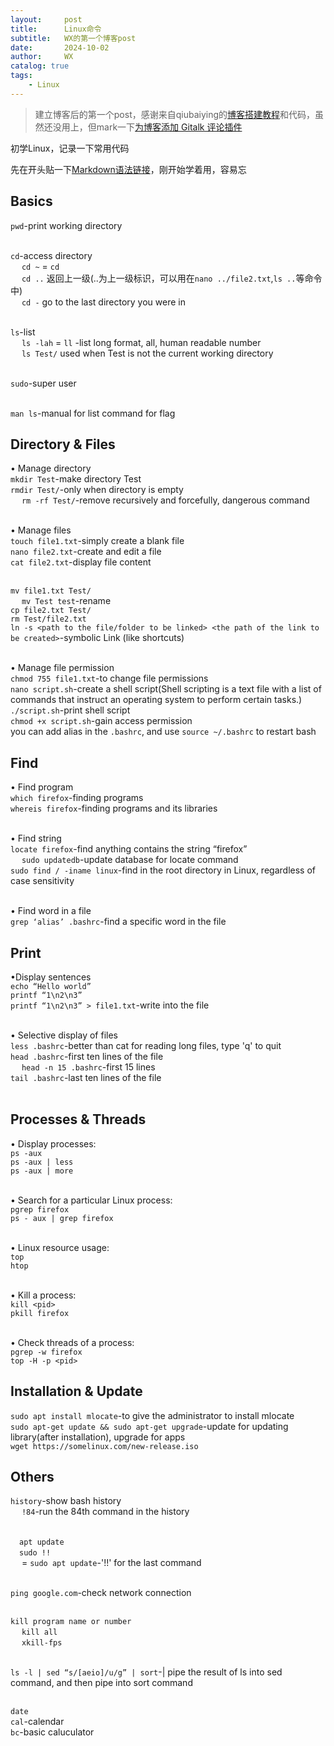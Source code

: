 ```yaml
---
layout:     post
title:      Linux命令
subtitle:   WX的第一个博客post
date:       2024-10-02
author:     WX
catalog: true
tags:
    - Linux
---
```



> 建立博客后的第一个post，感谢来自qiubaiying的[博客搭建教程](https://qiubaiying.github.io/2017/02/06/%E5%BF%AB%E9%80%9F%E6%90%AD%E5%BB%BA%E4%B8%AA%E4%BA%BA%E5%8D%9A%E5%AE%A2/)和代码，虽然还没用上，但mark一下[为博客添加 Gitalk 评论插件](https://qiubaiying.github.io/2017/12/19/%E4%B8%BA%E5%8D%9A%E5%AE%A2%E6%B7%BB%E5%8A%A0-Gitalk-%E8%AF%84%E8%AE%BA%E6%8F%92%E4%BB%B6/)

初学Linux，记录一下常用代码

先在开头贴一下[Markdown语法链接](https://sspai.com/post/25137)，刚开始学着用，容易忘

## Basics
`pwd`-print working directory<br/><br/>

`cd`-access directory<br/>
&emsp; `cd ~` = `cd`<br/>
&emsp; `cd ..`   返回上一级(..为上一级标识，可以用在`nano ../file2.txt`,`ls ..`等命令中)<br/>
&emsp; `cd -`   go to the last directory you were in<br/><br/>

`ls`-list<br/>
&emsp; `ls -lah` = `ll` -list long format, all, human readable number<br/>
&emsp; `ls Test/`  used when Test is not the current working directory<br/><br/>

`sudo`-super user<br/><br/>

`man ls`-manual for list command for flag

## Directory & Files
• Manage directory<br/>
`mkdir Test`-make directory Test<br/>
`rmdir Test/`-only when directory is empty<br/>
&emsp; `rm -rf Test/`-remove recursively and forcefully, dangerous command<br/><br/>

• Manage files<br/>
`touch file1.txt`-simply create a blank file<br/>
`nano file2.txt`-create and edit a file<br/>
`cat file2.txt`-display file content<br/><br/>

`mv file1.txt Test/`<br/>
&emsp; `mv Test test`-rename<br/>
`cp file2.txt Test/`<br/>
`rm Test/file2.txt`<br/>
`ln -s <path to the file/folder to be linked> <the path of the link to be created>`-symbolic Link (like shortcuts)<br/><br/>

• Manage file permission<br/>
`chmod 755 file1.txt`-to change file permissions<br/>
`nano script.sh`-create a shell script(Shell scripting is a text file with a list of commands that instruct an operating system to perform certain tasks.)<br/>
`./script.sh`-print shell script<br/>
`chmod +x script.sh`-gain access permission<br/>
you can add alias in the `.bashrc`, and use `source ~/.bashrc` to restart bash

## Find
• Find program<br/>
`which firefox`-finding programs<br/>
`whereis firefox`-finding programs and its libraries<br/><br/>

• Find string<br/>
`locate firefox`-find anything contains the string “firefox”<br/>
&emsp; `sudo updatedb`-update database for locate command<br/>
`sudo find / -iname linux`-find in the root directory in Linux, regardless of case sensitivity<br/><br/>

• Find word in a file<br/>
`grep ‘alias’ .bashrc`-find a specific word in the file

## Print
•Display sentences<br/>
`echo “Hello world”`<br/>
`printf “1\n2\n3”`<br/>
`printf “1\n2\n3” > file1.txt`-write into the file<br/><br/>

• Selective display of files<br/>
`less .bashrc`-better than cat for reading long files, type 'q' to quit<br/>
`head .bashrc`-first ten lines of the file<br/>
&emsp; `head -n 15 .bashrc`-first 15 lines<br/>
`tail .bashrc`-last ten lines of the file<br/><br/>

## Processes & Threads
• Display processes:<br/>
`ps -aux`<br/>
`ps -aux | less`<br/>
`ps -aux | more`<br/><br/>

• Search for a particular Linux process:<br/>
`pgrep firefox`<br/>
`ps - aux | grep firefox`<br/><br/>

• Linux resource usage:<br/>
`top`<br/>
`htop`<br/><br/>

• Kill a process:<br/>
`kill <pid>`<br/>
`pkill firefox`<br/><br/>

• Check threads of a process:<br/>
`pgrep -w firefox`<br/>
`top -H -p <pid>`

## Installation & Update 
`sudo apt install mlocate`-to give the administrator to install mlocate<br/>
`sudo apt-get update && sudo apt-get upgrade`-update for updating library(after installation), upgrade for apps<br/>
`wget https://somelinux.com/new-release.iso`

## Others
`history`-show bash history<br/>
&emsp; `!84`-run the 84th command in the history<br/><br/>

&emsp;`apt update`<br/>
&emsp;`sudo !!`<br/>
&emsp; = `sudo apt update`-'!!' for the last command<br/><br/>

`ping google.com`-check network connection<br/><br/>

`kill program name or number`<br/>
&emsp; `kill all`<br/>
&emsp; `xkill-fps`<br/><br/>

`ls -l | sed “s/[aeio]/u/g” | sort`-| pipe the result of ls into sed command, and then pipe into sort command<br/><br/>

`date`<br/>
`cal`-calendar<br/>
`bc`-basic caluculator<br/>

